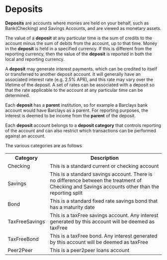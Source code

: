 # Deposits
**Deposits** are accounts where monies are held on your behalf, such as Bank(Checking) and Savings Accounts,
and are viewed as monetary assets.

The value of a **deposit** at any particular time is the sum of credits to the account minus the sum of debits from the account, up to that time.
Money in the **deposit** is held in a specified currency. If this is different from the reporting currency, then the value of the **deposit** is reported 
in both the local and reporting currency.  

A **deposit** may generate interest payments, which can be credited to itself or transferred to another deposit account. 
It will generally have an associated interest rate (e.g. 2.5% APR), and this rate may vary over the lifetime of the deposit.
A set of rates can be associated with a deposit so that the rate applicable to the account at any particular time can be determined.

Each **deposit** has a **parent** institution, so for example a Barclays bank account would have Barclays as a parent.
For reporting purposes, the interest is deemed to be income from the **parent** of the deposit. 

Each **deposit** account belongs to a **deposit category** that controls reporting of the account and can also restrict which transactions 
can be performed against an account.

The various categories are as follows
<table  class="defTable">
<tr><th>Category</th><th>Description</th></tr>
<tr><td>Checking</td><td>This is a standard current or checking account</td></tr>
<tr><td>Savings</td><td>This is a standard savings account. There is no difference between the treatment of Checking and
Savings accounts other than the reporting split</td></tr>
<tr><td>Bond</td><td>This is a standard fixed rate savings bond that has a maturity date</td></tr>
<tr><td>TaxFreeSavings</td><td>This is a taxFree savings account. Any interest generated by this account will be deemed as taxFree</td></tr>
<tr><td>TaxFreeBond</td><td>This is a taxFree bond. Any interest generated by this account will be deemed as taxFree</td></tr>
<tr><td>Peer2Peer</td><td>This is a peer2peer loans account</td></tr>
</table>
